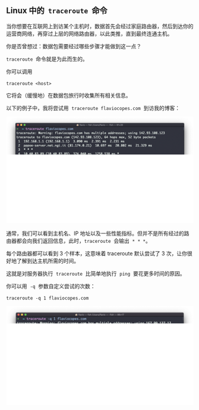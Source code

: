 ## Linux 中的  `traceroute`  命令

当你想要在互联网上到访某个主机时，数据首先会经过家庭路由器，然后到达你的运营商网络，再穿过上层的网络路由器，以此类推，直到最终连通主机。

你是否曾想过：数据包需要经过哪些步骤才能做到这一点？

`traceroute`  命令就是为此而生的。

你可以调用

```
traceroute <host>
```

它将会（缓慢地）在数据包旅行时收集所有相关信息。

以下的例子中，我将尝试用  `traceroute flaviocopes.com`  到访我的博客：

![alt text](image-95.png)

通常，我们可以看到主机名、IP 地址以及一些性能指标。但并不是所有经过的路由器都会向我们返回信息，此时，`traceroute`  会输出  `* * *`。

每个路由器都可以看到 3 个样本，这意味着 traceroute 默认尝试了 3 次，让你很好地了解到达主机所需的时间。

这就是对服务器执行  `traceroute`  比简单地执行  `ping`  要花更多时间的原因。

你可以用  `-q`  参数自定义尝试的次数：

```
traceroute -q 1 flaviocopes.com
```

![alt text](image-96.png)
